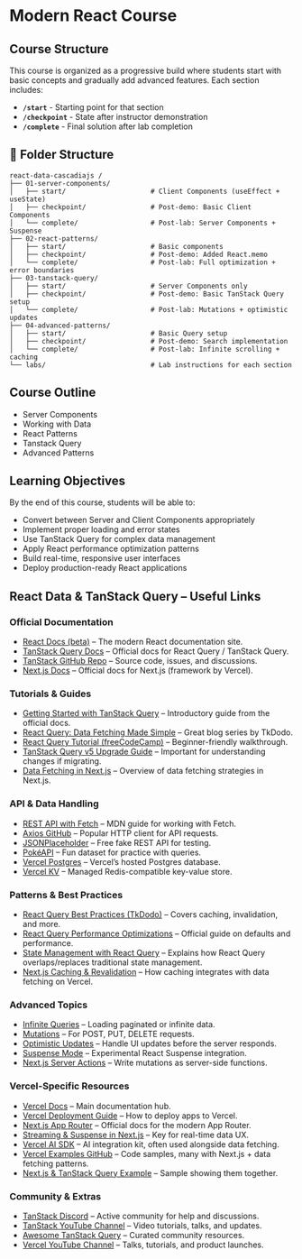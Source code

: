 # Modern React Course

## Course Structure

This course is organized as a progressive build where students start with basic concepts and gradually add advanced features. Each section includes:
- **`/start`** - Starting point for that section
- **`/checkpoint`** - State after instructor demonstration
- **`/complete`** - Final solution after lab completion

## 📁 Folder Structure

```
react-data-cascadiajs /
├── 01-server-components/
│   ├── start/                     # Client Components (useEffect + useState)
│   ├── checkpoint/                # Post-demo: Basic Client Components
│   └── complete/                  # Post-lab: Server Components + Suspense
├── 02-react-patterns/
│   ├── start/                     # Basic components
│   ├── checkpoint/                # Post-demo: Added React.memo
│   └── complete/                  # Post-lab: Full optimization + error boundaries
├── 03-tanstack-query/
│   ├── start/                     # Server Components only
│   ├── checkpoint/                # Post-demo: Basic TanStack Query setup
│   └── complete/                  # Post-lab: Mutations + optimistic updates
├── 04-advanced-patterns/
│   ├── start/                     # Basic Query setup
│   ├── checkpoint/                # Post-demo: Search implementation
│   └── complete/                  # Post-lab: Infinite scrolling + caching
└── labs/                          # Lab instructions for each section
```

## Course Outline

* Server Components
* Working with Data
* React Patterns
* Tanstack Query
* Advanced Patterns

## Learning Objectives

By the end of this course, students will be able to:
- Convert between Server and Client Components appropriately
- Implement proper loading and error states
- Use TanStack Query for complex data management  
- Apply React performance optimization patterns
- Build real-time, responsive user interfaces
- Deploy production-ready React applications

## React Data & TanStack Query – Useful Links

### Official Documentation
- [React Docs (beta)](https://react.dev/) – The modern React documentation site.
- [TanStack Query Docs](https://tanstack.com/query/latest) – Official docs for React Query / TanStack Query.
- [TanStack GitHub Repo](https://github.com/TanStack/query) – Source code, issues, and discussions.
- [Next.js Docs](https://nextjs.org/docs) – Official docs for Next.js (framework by Vercel).

### Tutorials & Guides
- [Getting Started with TanStack Query](https://tanstack.com/query/latest/docs/react/overview) – Introductory guide from the official docs.
- [React Query: Data Fetching Made Simple](https://tkdodo.eu/blog/react-query-data-fetching) – Great blog series by TkDodo.
- [React Query Tutorial (freeCodeCamp)](https://www.freecodecamp.org/news/react-query-tutorial/) – Beginner-friendly walkthrough.
- [TanStack Query v5 Upgrade Guide](https://tanstack.com/query/v5/docs/react/guides/migrating-to-v5) – Important for understanding changes if migrating.
- [Data Fetching in Next.js](https://nextjs.org/docs/app/building-your-application/data-fetching/fetching) – Overview of data fetching strategies in Next.js.

### API & Data Handling
- [REST API with Fetch](https://developer.mozilla.org/en-US/docs/Web/API/Fetch_API/Using_Fetch) – MDN guide for working with Fetch.
- [Axios GitHub](https://github.com/axios/axios) – Popular HTTP client for API requests.
- [JSONPlaceholder](https://jsonplaceholder.typicode.com/) – Free fake REST API for testing.
- [PokéAPI](https://pokeapi.co/) – Fun dataset for practice with queries.
- [Vercel Postgres](https://vercel.com/docs/storage/vercel-postgres) – Vercel’s hosted Postgres database.
- [Vercel KV](https://vercel.com/docs/storage/vercel-kv) – Managed Redis-compatible key-value store.

### Patterns & Best Practices
- [React Query Best Practices (TkDodo)](https://tkdodo.eu/blog/practical-react-query) – Covers caching, invalidation, and more.
- [React Query Performance Optimizations](https://tanstack.com/query/latest/docs/react/guides/important-defaults) – Official guide on defaults and performance.
- [State Management with React Query](https://blog.logrocket.com/react-query-data-fetching-state-management/) – Explains how React Query overlaps/replaces traditional state management.
- [Next.js Caching & Revalidation](https://nextjs.org/docs/app/building-your-application/caching) – How caching integrates with data fetching on Vercel.

### Advanced Topics
- [Infinite Queries](https://tanstack.com/query/latest/docs/react/guides/infinite-queries) – Loading paginated or infinite data.
- [Mutations](https://tanstack.com/query/latest/docs/react/guides/mutations) – For POST, PUT, DELETE requests.
- [Optimistic Updates](https://tanstack.com/query/latest/docs/react/guides/optimistic-updates) – Handle UI updates before the server responds.
- [Suspense Mode](https://tanstack.com/query/latest/docs/react/guides/suspense) – Experimental React Suspense integration.
- [Next.js Server Actions](https://nextjs.org/docs/app/building-your-application/data-fetching/server-actions) – Write mutations as server-side functions.

### Vercel-Specific Resources
- [Vercel Docs](https://vercel.com/docs) – Main documentation hub.
- [Vercel Deployment Guide](https://vercel.com/docs/deployments/overview) – How to deploy apps to Vercel.
- [Next.js App Router](https://nextjs.org/docs/app) – Official docs for the modern App Router.
- [Streaming & Suspense in Next.js](https://nextjs.org/docs/app/building-your-application/routing/loading-ui-and-streaming) – Key for real-time data UX.
- [Vercel AI SDK](https://sdk.vercel.ai/docs) – AI integration kit, often used alongside data fetching.
- [Vercel Examples GitHub](https://github.com/vercel/examples) – Code samples, many with Next.js + data fetching patterns.
- [Next.js & TanStack Query Example](https://github.com/vercel/examples/tree/main/edge-middleware/react-query) – Sample showing them together.

### Community & Extras
- [TanStack Discord](https://tlinz.dev/discord) – Active community for help and discussions.
- [TanStack YouTube Channel](https://www.youtube.com/c/TanStack) – Video tutorials, talks, and updates.
- [Awesome TanStack Query](https://github.com/tanstack/awesome-query) – Curated community resources.
- [Vercel YouTube Channel](https://www.youtube.com/c/VercelHQ) – Talks, tutorials, and product launches.
